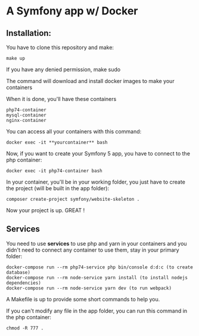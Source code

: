 # A Symfony app w/ Docker

## Installation:

You have to clone this repository and make:

    make up

If you have any denied permission, make sudo

The command will download and install docker images to make your containers

When it is done, you'll have these containers

    php74-container
    mysql-container
    nginx-container

You can access all your containers with this command:

    docker exec -it **yourcontainer** bash

Now, if you want to create your Symfony 5 app, you have to connect to the php container:

    docker exec -it php74-container bash

In your container, you'll be in your working folder, you just have to create the project (will be built in the app folder):

    composer create-project symfony/website-skeleton .

Now your project is up. GREAT !

## Services

You need to use **services** to use php and yarn in your containers and you didn't need to connect any container to use them, stay in your primary folder:

    docker-compose run --rm php74-service php bin/console d:d:c (to create database)
    docker-compose run --rm node-service yarn install (to install nodejs dependencies)
    docker-compose run --rm node-service yarn dev (to run webpack)

A Makefile is up to provide some short commands to help you.

If you can't modify any file in the app folder, you can run this command in the php container:

    chmod -R 777 .
